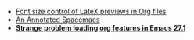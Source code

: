 - [Font size control of LateX previews in Org files](https://emacs.stackexchange.com/questions/19880/font-size-control-of-latex-previews-in-org-files)
- [An Annotated Spacemacs](https://out-of-cheese-error.netlify.app/spacemacs-config "Permalink to An Annotated Spacemacs")
- [**Strange problem loading org features in Emacs 27.1**](https://orgmode.org/list/CAJ51EToGbas5EfN03C-bd-Ws46X-ED37mMU3tdbuLh41f9N1hQ@mail.gmail.com/T/)